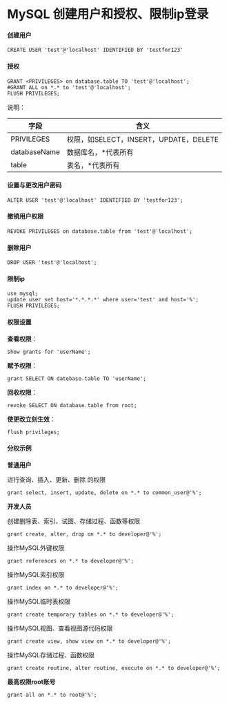 # MySQL 创建用户和授权、限制ip登录

#### 创建用户

```shell
CREATE USER 'test'@'localhost' IDENTIFIED BY 'testfor123'
```

#### 授权

```shell
GRANT <PRIVILEGES> on database.table TO 'test'@'localhost';
#GRANT ALL on *.* to 'test'@'localhost';
FLUSH PRIVILEGES;
```

说明：

| 字段         | 含义                                   |
| ------------ | -------------------------------------- |
| PRIVILEGES   | 权限，如SELECT，INSERT，UPDATE，DELETE |
| databaseName | 数据库名，*代表所有                    |
| table        | 表名，*代表所有                        |

#### 设置与更改用户密码

```shell
ALTER USER 'test'@'localhost' IDENTIFIED BY 'testfor123';
```

#### 撤销用户权限

```shell
REVOKE PRIVILEGES on database.table from 'test'@'localhost';
```

#### 删除用户

```shell
DROP USER 'test'@'localhost';
```

#### 限制ip

```shell
use mysql;
update user set host='*.*.*.*' where user='test' and host='%';
FLUSH PRIVILEGES;
```

#### 权限设置

**查看权限**：

```shell
show grants for 'userName';
```

**赋予权限**：

```shell
grant SELECT ON datebase.table TO 'userName';
```

**回收权限**：

```shell
revoke SELECT ON database.table from root;
```

**使更改立刻生效**：

```shell
flush privileges;
```

#### 分权示例

**普通用户**

进行查询、插入、更新、删除 的权限

```shell
grant select, insert, update, delete on *.* to common_user@'%';
```

**开发人员**

创建删除表、索引、试图、存储过程、函数等权限

```shell
grant create, alter, drop on *.* to developer@'%';
```

操作MySQL外键权限

```shell
grant references on *.* to developer@'%';
```

操作MySQL索引权限

```shell
grant index on *.* to developer@'%';
```

操作MySQL临时表权限

```shell
grant create temporary tables on *.* to developer@'%';
```

操作MySQL视图、查看视图源代码权限

```shell
grant create view, show view on *.* to developer@'%';
```

操作MySQL存储过程、函数权限

```shell
grant create routine, alter routine, execute on *.* to developer@'%';
```

**最高权限root账号**

```shell
grant all on *.* to root@'%';
```

